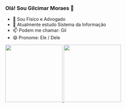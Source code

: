### Olá! Sou Gilcimar Moraes 👋


- 🔭 Sou Físico e Advogado
- 🌱 Atualmente estudo Sistema da Informação
- 📫 Podem me chamar: Gil
- 😄 Pronome: Ele / Dele

<div>
  <a href="https://github.com/gilcimarmoraes">
  <img height="180em" src="https://github-readme-stats.vercel.app/api?username=GilcimarMoraes&show_icons=true&theme=dracula&include_all_commits=true&count_private=true"/>
  <img height="180em" src="https://github-readme-stats.vercel.app/api/top-langs/?username=GilcimarMoraes&layout=compact&langs_count=16&theme=dracula"/>
</div>
